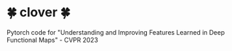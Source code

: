 # :four_leaf_clover: clover :four_leaf_clover:
Pytorch code for "Understanding and Improving Features Learned in Deep Functional Maps" - CVPR 2023
